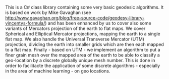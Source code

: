 This is a C# class library containing some very basic geodesic algorithms.
It is based on work by Mike Gavaghan (see http://www.gavaghan.org/blog/free-source-code/geodesy-library-vincentys-formula/)
and has been enhanced by us to cover also some variants of Mercators projection of the earth to
flat maps. We cover Spherical and Elliptical Mercator projections, mapping the earth to a single
flat map. We also handle the Universal Transverse Mercator (UTM) projection, dividing the earth into
smaller grids which are then each mapped to a flat map.
Finally - based on UTM - we implement an algorithm to put a finer grain mesh over the mapped area of
the earth to be able to classify a geo-location by a discrete globally unique mesh number. This
is done in order to facilitacte the application of some discrete algorithms - especially in the
area of machine learning - on geo locations.
   